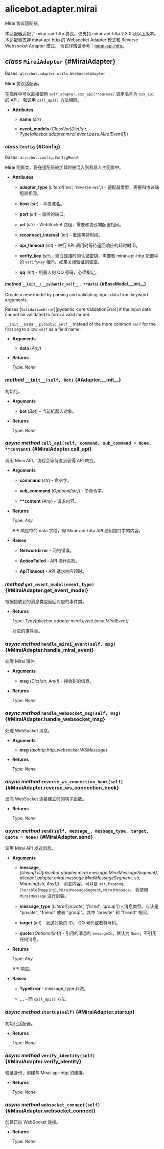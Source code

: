 # alicebot.adapter.mirai

Mirai 协议适配器。

本适配器适配了 mirai-api-http 协议，仅支持 mirai-api-http 2.3.0 及以上版本。
本适配器支持 mirai-api-http 的 Websocket Adapter 模式和 Reverse Websocket Adapter 模式。
协议详情请参考：[mirai-api-http](https://github.com/project-mirai/mirai-api-http)。

## _class_ `MiraiAdapter` {#MiraiAdapter}

Bases: `alicebot.adapter.utils.WebSocketAdapter`

Mirai 协议适配器。

在插件中可以直接使用 `self.adapter.xxx_api(**params)` 调用名称为 `xxx_api` 的 API，
和调用 `call_api()` 方法相同。

- **Attributes**

  - **name** (_str_)

  - **event\_models** (_ClassVar\[Dict\[str, Type\[alicebot.adapter.mirai.event.base.MiraiEvent\]\]\]_)

### _class_ `Config` {#Config}

Bases: `alicebot.config.ConfigModel`

Mirai 配置类，将在适配器被加载时被混入到机器人主配置中。

- **Attributes**

  - **adapter\_type** (_Literal\['ws', 'reverse-ws'\]_) - 适配器类型，需要和协议端配置相同。

  - **host** (_str_) - 本机域名。

  - **port** (_int_) - 监听的端口。

  - **url** (_str_) - WebSocket 路径，需要和协议端配置相同。

  - **reconnect\_interval** (_int_) - 重连等待时间。

  - **api\_timeout** (_int_) - 进行 API 调用时等待返回响应的超时时间。

  - **verify\_key** (_str_) - 建立连接时的认证密钥，需要和 mirai-api-http 配置中的 `verifyKey` 相同，如果关闭验证则留空。

  - **qq** (_int_) - 机器人的 QQ 号码，必须指定。

#### _method_ `__init__(__pydantic_self__, **data)` {#BaseModel.\_\_init\_\_}

Create a new model by parsing and validating input data from keyword arguments.

Raises [`ValidationError`][pydantic_core.ValidationError] if the input data cannot be
validated to form a valid model.

`__init__` uses `__pydantic_self__` instead of the more common `self` for the first arg to
allow `self` as a field name.

- **Arguments**

  - **data** (_Any_)

- **Returns**

  Type: _None_

### _method_ `__init__(self, bot)` {#Adapter.\_\_init\_\_}

初始化。

- **Arguments**

  - **bot** (_Bot_) - 当前机器人对象。

- **Returns**

  Type: _None_

### _async method_ `call_api(self, command, sub_command = None, **content)` {#MiraiAdapter.call\_api}

调用 Mirai API，协程会等待直到获得 API 响应。

- **Arguments**

  - **command** (_str_) - 命令字。

  - **sub\_command** (_Optional\[str\]_) - 子命令字。

  - **\*\*content** (_Any_) - 请求内容。

- **Returns**

  Type: _Any_

  API 响应中的 data 字段，即 Mirai-api-http API 通用接口中的内容。

- **Raises**

  - **NetworkError** - 网络错误。

  - **ActionFailed** - API 操作失败。

  - **ApiTimeout** - API 请求响应超时。

### _method_ `get_event_model(event_type)` {#MiraiAdapter.get\_event\_model}

根据接收到的消息类型返回对应的事件类。

- **Returns**

  Type: _Type\[alicebot.adapter.mirai.event.base.MiraiEvent\]_

  对应的事件类。

### _async method_ `handle_mirai_event(self, msg)` {#MiraiAdapter.handle\_mirai\_event}

处理 Mirai 事件。

- **Arguments**

  - **msg** (_Dict\[str, Any\]_) - 接收到的信息。

- **Returns**

  Type: _None_

### _async method_ `handle_websocket_msg(self, msg)` {#MiraiAdapter.handle\_websocket\_msg}

处理 WebSocket 消息。

- **Arguments**

  - **msg** (_aiohttp.http\_websocket.WSMessage_)

- **Returns**

  Type: _None_

### _async method_ `reverse_ws_connection_hook(self)` {#MiraiAdapter.reverse\_ws\_connection\_hook}

反向 WebSocket 连接建立时的钩子函数。

- **Returns**

  Type: _None_

### _async method_ `send(self, message_, message_type, target, quote = None)` {#MiraiAdapter.send}

调用 Mirai API 发送消息。

- **Arguments**

  - **message\_** (_Union\[List\[alicebot.adapter.mirai.message.MiraiMessageSegment\], alicebot.adapter.mirai.message.MiraiMessageSegment, str, Mapping\[str, Any\]\]_) - 消息内容，可以是 `str`, `Mapping`, `Iterable[Mapping]`,
  `MiraiMessageSegment`, `MiraiMessage`。
  将使用 `MiraiMessage` 进行封装。

  - **message\_type** (_Literal\['private', 'friend', 'group'\]_) - 消息类型。应该是 "private", "friend" 或者 "group"。其中 "private" 和 "friend" 相同。

  - **target** (_int_) - 发送对象的 ID， QQ 号码或者群号码。

  - **quote** (_Optional\[int\]_) - 引用的消息的 `messageId`。默认为 `None`，不引用任何消息。

- **Returns**

  Type: _Any_

  API 响应。

- **Raises**

  - **TypeError** - message_type 非法。

  - **...** - 同 `call_api()` 方法。

### _async method_ `startup(self)` {#MiraiAdapter.startup}

初始化适配器。

- **Returns**

  Type: _None_

### _async method_ `verify_identity(self)` {#MiraiAdapter.verify\_identity}

验证身份，创建与 Mirai-api-http 的连接。

- **Returns**

  Type: _None_

### _async method_ `websocket_connect(self)` {#MiraiAdapter.websocket\_connect}

创建正向 WebSocket 连接。

- **Returns**

  Type: _None_
